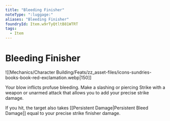 ```yaml
---
title: "Bleeding Finisher"
noteType: ":luggage:"
aliases: "Bleeding Finisher"
foundryId: Item.w9rTyQtltB81WTRT
tags:
  - Item
---
```


# Bleeding Finisher
![[Mechanics/Character Building/Feats/zz_asset-files/icons-sundries-books-book-red-exclamation.webp|150]]

Your blow inflicts profuse bleeding. Make a slashing or piercing Strike with a weapon or unarmed attack that allows you to add your precise strike damage.

If you hit, the target also takes [[Persistent Damage|Persistent Bleed Damage]] equal to your precise strike finisher damage.
